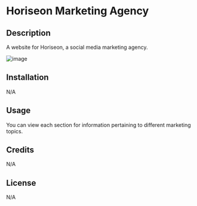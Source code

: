 # Horiseon Marketing Agency

## Description

A website for Horiseon, a social media  marketing agency.

![image](https://github.com/user-attachments/assets/380e538b-479f-4d15-b650-b008d378c95b)



## Installation

N/A

## Usage

You can view each section for information pertaining to different marketing topics.

## Credits

N/A

## License

N/A
